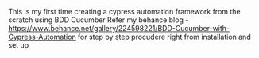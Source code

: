 This is my first time creating a cypress automation framework from the scratch using BDD Cucumber 
Refer my behance blog - https://www.behance.net/gallery/224598221/BDD-Cucumber-with-Cypress-Automation for step by step procudere right from installation and set up
